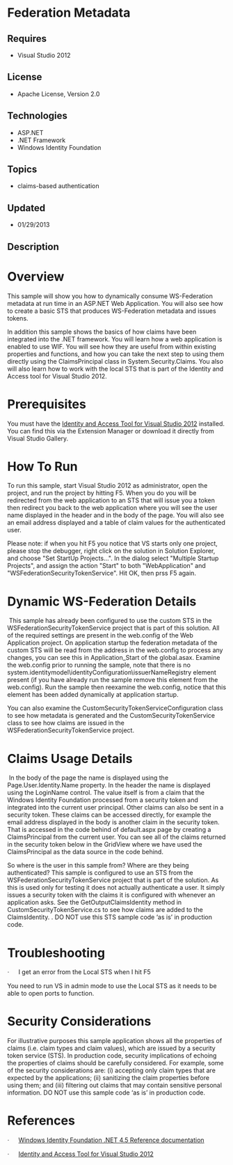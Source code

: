 # Federation Metadata
## Requires
- Visual Studio 2012
## License
- Apache License, Version 2.0
## Technologies
- ASP.NET
- .NET Framework
- Windows Identity Foundation
## Topics
- claims-based authentication
## Updated
- 01/29/2013
## Description

<h1>Overview</h1>
<p class="MsoNormal">This sample will show you how to dynamically consume WS-Federation metadata at run time in an ASP.NET Web Application. You will also see how to create a basic STS that produces WS-Federation metadata and issues tokens.</p>
<p class="MsoNormal">In addition this sample shows the basics of how claims have been integrated into the .NET framework. You will learn how a web application is enabled to use WIF. You will see how they are useful from within existing properties and functions,
 and how you can take the next step to using them directly using the ClaimsPrincipal class in System.Security.Claims. You also will also learn how to work with the local STS that is part of the Identity and Access tool for Visual Studio
<a name="_GoBack"></a>2012.</p>
<h1>Prerequisites</h1>
<p class="MsoNormal">You must have the <a href="http://go.microsoft.com/fwlink/?LinkID=245849">
Identity and Access Tool for Visual Studio 2012</a> installed. You can find this via the Extension Manager or download it directly from Visual Studio Gallery.</p>
<h1>How To Run</h1>
<p class="MsoNormal">To run this sample, start Visual Studio 2012 as administrator, open the project, and run the project by hitting F5. When you do you will be redirected from the web application to an STS that will issue you a token then redirect you back
 to the web application where you will see the user name displayed in the header and in the body of the page. You will also see an email address displayed and a table of claim values for the authenticated user.</p>
<p class="MsoNormal">Please note: if when you hit F5 you notice that VS starts only one project, please stop the debugger, right click on the solution in Solution Explorer, and choose &quot;Set StartUp Projects...&quot;. In the dialog select &quot;Multiple Startup Projects&quot;,
 and assign the action &quot;Start&quot; to both &quot;WebApplication&quot; and &quot;WSFederationSecurityTokenService&quot;. Hit OK, then prss F5 again.</p>
<h1>Dynamic WS-Federation Details</h1>
<p class="MsoNormal"><span>&nbsp;</span>This sample has already been configured to use the custom STS in the WSFederationSecurityTokenService project that is part of this solution. All of the required settings are present in the web.config of the Web Application
 project. On application startup the federation metadata of the custom STS will be read from the address in the web.config to process any changes, you can see this in Application_Start of the global.asax. Examine the web.config prior to running the sample,
 note that there is no system.identitymodel\identityConfiguration\issuerNameRegistry element present (if you have already run the sample remove this element from the web.config). Run the sample then reexamine the web.config, notice that this element has been
 added dynamically at application startup.</p>
<p class="MsoNormal">You can also examine the CustomSecurityTokenServiceConfiguration class to see how metadata is generated and the CustomSecurityTokenService class to see how claims are issued in the WSFederationSecurityTokenService project.</p>
<h1>Claims Usage Details</h1>
<p class="MsoNormal"><span>&nbsp;</span>In the body of the page the name is displayed using the Page.User.Identity.Name property. In the header the name is displayed using the LoginName control. The value itself is from a claim that the Windows Identity Foundation
 processed from a security token and integrated into the current user principal. Other claims can also be sent in a security token. These claims can be accessed directly, for example the email address displayed in the body is another claim in the security token.
 That is accessed in the code behind of default.aspx page by creating a ClaimsPrincipal from the current user. You can see all of the claims returned in the security token below in the GridView where we have used the ClaimsPrincipal as the data source in the
 code behind.</p>
<p class="MsoNormal">So where is the user in this sample from? Where are they being authenticated? This sample is configured to use an STS from the WSFederationSecurityTokenService project that is part of the solution. As this is used only for testing it
 does not actually authenticate a user. It simply issues a security token with the claims it is configured with whenever an application asks. See the GetOutputClaimsIdentity method in CustomSecurityTokenService.cs to see how claims are added to the ClaimsIdentity.
 . DO NOT use this STS sample code &lsquo;as is&rsquo; in production code.</p>
<h1>Troubleshooting</h1>
<p class="MsoListParagraphCxSpFirst"><span style="font-family:Symbol"><span>&middot;<span style="font:7.0pt &quot;Times New Roman&quot;">&nbsp;&nbsp;&nbsp;&nbsp;&nbsp;&nbsp;&nbsp;&nbsp;
</span></span></span>I get an error from the Local STS when I hit F5</p>
<p class="MsoListParagraphCxSpLast">You need to run VS in admin mode to use the Local STS as it needs to be able to open ports to function.</p>
<h1>Security Considerations</h1>
<p class="MsoNormal">For illustrative purposes this sample application shows all the properties of claims (i.e. claim types and claim values), which are issued by a security token service (STS). In production code, security implications of echoing the properties
 of claims should be carefully considered. For example, some of the security considerations are: (i) accepting only claim types that are expected by the applications; (ii) sanitizing the claim properties before using them; and (iii) filtering out claims that
 may contain sensitive personal information. DO NOT use this sample code &lsquo;as is&rsquo; in production code.</p>
<h1>References</h1>
<p class="MsoListParagraphCxSpFirst"><span style="font-family:Symbol"><span>&middot;<span style="font:7.0pt &quot;Times New Roman&quot;">&nbsp;&nbsp;&nbsp;&nbsp;&nbsp;&nbsp;&nbsp;&nbsp;
</span></span></span><a href="http://go.microsoft.com/fwlink/?LinkID=245850">Windows Identity Foundation .NET 4.5 Reference documentation</a></p>
<p class="MsoListParagraphCxSpLast"><span style="font-family:Symbol"><span>&middot;<span style="font:7.0pt &quot;Times New Roman&quot;">&nbsp;&nbsp;&nbsp;&nbsp;&nbsp;&nbsp;&nbsp;&nbsp;
</span></span></span><a href="http://go.microsoft.com/fwlink/?LinkID=245849">Identity and Access Tool for Visual Studio 2012</a></p>
<p class="MsoNormal">&nbsp;</p>
